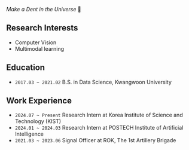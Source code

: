 *Make a Dent in the Universe* 🌠

Research Interests
---
- Computer Vision
- Multimodal learning

Education
---
- `2017.03 ~ 2021.02`  B.S. in Data Science, Kwangwoon University

Work Experience
---
- `2024.07 ~ Present`  Research Intern at Korea Institute of Science and Technology (KIST) 
- `2024.01 ~ 2024.03`  Research Intern at POSTECH Institute of Artificial Intelligence
- `2021.03 ~ 2023.06`  Signal Officer at ROK, The 1st Artillery Brigade 

<br>

<!--
**exousiak/exousiak** is a ✨ _special_ ✨ repository because its `README.md` (this file) appears on your GitHub profile.

Here are some ideas to get you started:

- 🔭 I’m currently working on ...
- 🌱 I’m currently learning ...
- 👯 I’m looking to collaborate on ...
- 🤔 I’m looking for help with ...
- 💬 Ask me about ...
- 📫 How to reach me: ...
- 😄 Pronouns: ...
- ⚡ Fun fact: ...
-->
